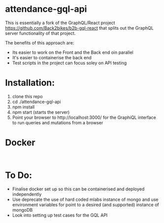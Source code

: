 # attendance-gql-api
This is essentially a fork of the GraphQL/React project https://github.com/Back2bikes/b2b-gql-react that splits out the GraphQL server functionality of that project.

The benefits of this approach are:
- Its easier to work on the Front and the Back end oin parallel
- It's easier to containerise the back end
- Test scripts in the project can focus soley on API testing 

# Installation:
1) clone this repo
2) cd ./attendance-gql-api
3) npm install
4) npm start (starts the server)
5) Point your browser to http://localhost:3000/ for the GraphiQL interface to run queries and mutations from a browser

# Docker
```docker build -t b2bikes-api-img .
```

```docker run -it --rm --name b2bikes-gql-api b2bikes-api-img
```

# To Do:
- Finalise docker set up so this can be containerised and deployed independently
- Use deprecate the use of hard coded mlabs instance of mongo and use environment variables for point to a desired (and supported) instance of mongoDB
- Look into setting up test cases for the GQL API